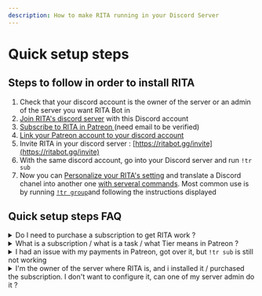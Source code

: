 ```yaml
---
description: How to make RITA running in your Discord Server
---
```


# Quick setup steps

## Steps to follow in order to install RITA

1. Check that your discord account is the owner of the server or an admin of the server you want RITA Bot in
2. [Join RITA's discord server](https://discord.gg/mgNR64R) with this Discord account
3. [Subscribe to RITA in Patreon ](../premium/how-to-subscribe/patreon.md#how-to-subscribe)(need email to be verified)
4. [Link your Patreon account to your discord account](../premium/how-to-subscribe/patreon.md#linking-creating-an-account-before-and-after)
5. Invite RITA in your discord server : [https://ritabot.gg/invite](https://ritabot.gg/invite)
6. With the same discord account, go into your Discord server and run `!tr sub`&#x20;
7. Now you can [Personalize your RITA's setting](settings.md) and translate a Discord chanel into another one [with serveral commands](translation/). Most common use is by running [`!tr group`](translation/group-translations.md)and following the instructions displayed

## Quick setup steps FAQ

<details>

<summary>Do I need to purchase a subscription to get RITA work ?</summary>

Yes

</details>

<details>

<summary>What is a subscription / what is a task / what Tier means in Patreon ?</summary>

All details are avaiable in the "[Overview of Premium/Paid features](../premium/overview.md)"

</details>

<details>

<summary>I had an issue with my payments in Patreon, got over it, but <code>!tr sub</code> is still not working</summary>

This occurs due to some issues with Patreon

1. Check that your payment has been successful in Patreon
2. Try to unlink/relink your discord account and then run `!tr sub` again in your server
3. If none of this works - please open a support ticket in our discord server

</details>

<details>

<summary>I'm the owner of the server where RITA is, and i installed it / purchased the subscription. I don't want to configure it, can one of my server admin do it ?</summary>

Yes of course !

</details>

